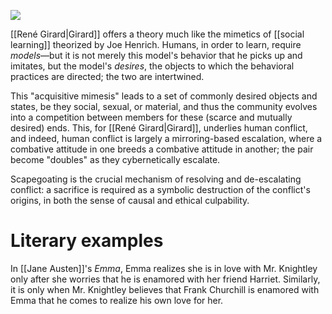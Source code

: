 ![](/girardMimesisTriangle.jpg)

[[René Girard|Girard]] offers a theory much like the mimetics of [[social learning]] theorized by Joe Henrich. Humans, in order to learn, require _models_—but it is not merely this model's behavior that he picks up and imitates, but the model's _desires_, the objects to which the behavioral practices are directed; the two are intertwined. 

This "acquisitive mimesis" leads to a set of commonly desired objects and states, be they social, sexual, or material, and thus the community evolves into a competition between members for these (scarce and mutually desired) ends. This, for [[René Girard|Girard]], underlies human conflict, and indeed, human conflict is largely a mirroring-based escalation, where a combative attitude in one breeds a combative attitude in another; the pair become "doubles" as they cybernetically escalate.

Scapegoating is the crucial mechanism of resolving and de-escalating conflict: a sacrifice is required as a symbolic destruction of the conflict's origins, in both the sense of causal and ethical culpability.

# Literary examples

In [[Jane Austen]]'s _Emma_, Emma realizes she is in love with Mr. Knightley only after she worries that he is enamored with her friend Harriet. Similarly, it is only when Mr. Knightley believes that Frank Churchill is enamored with Emma that he comes to realize his own love for her.